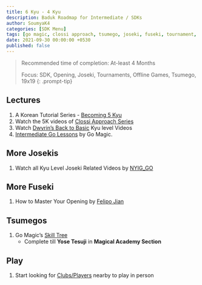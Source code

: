 ```yaml
---
title: 6 Kyu - 4 Kyu
description: Baduk Roadmap for Intermediate / SDKs
author: SoumyaK4
categories: [SDK Menu]
tags: [go magic, clossi approach, tsumego, joseki, fuseki, tournament, 19x19]
date: 2021-09-30 00:00:00 +0530
published: false
---
```


> Recommended time of completion: At-least 4 Months
>
> Focus: SDK, Opening, Joseki, Tournaments, Offline Games, Tsumego, 19x19
{: .prompt-tip}


## Lectures

1. A Korean Tutorial Series - <a href="https://youtube.com/playlist?list=PLO5jVlKbZT23uFrOJshQuLeL5Q4cbN0Hq&si=FQmYtsldRoK8s0Bd" target="_blank">Becoming 5 Kyu</a>
2. Watch the 5K videos of <a href="https://youtube.com/playlist?list=PL5mVjO5OFYSymMy2Mixl7E5vpwFDO_0B4&si=C_V23Nfre_AJsK2M" target="_blank">Clossi Approach Series</a>
3. Watch <a href="https://www.youtube.com/@dwyrin" target="_blank">Dwyrin’s Back to Basic</a> Kyu level Videos
4. <a href="https://youtube.com/playlist?list=PL4DLlaT_bvDHmyqDvrEXk7whW13Fdsq3Z&si=mUiklVnHHQghqYU1" target="_blank">Intermediate Go Lessons</a> by Go Magic.

## More Josekis

1. Watch all Kyu Level Joseki Related Videos by <a href="https://youtube.com/playlist?list=PLoZIU5jkY_Y_Gfok4TDuCv6sO9pU_j2bQ&si=m_RQy02HeQXkcmHK" target="_blank">NYIG_GO</a>

## More Fuseki

1. How to Master Your Opening by <a href="https://youtube.com/playlist?list=PLoZIU5jkY_Y_mlj_DvvVNleylBXvPWZAw&si=qUjp5J_I3r7CckaY" target="_blank">Felipo Jian</a>

## Tsumegos

1. Go Magic’s <a href="https://gomagic.org/go-problems/" target="_blank">Skill Tree</a> 
   - Complete till **Yose Tesuji** in **Magical Academy Section**

## Play

1. Start looking for <a href="https://baduk.club" target="_blank">Clubs/Players</a> nearby to play in person
